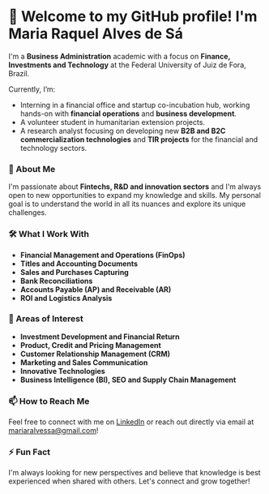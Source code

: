 # 👋 Welcome to my GitHub profile! I'm Maria Raquel Alves de Sá

I'm a **Business Administration** academic with a focus on **Finance, Investments and Technology** at the Federal University of Juiz de Fora, Brazil.

Currently, I’m:
- Interning in a financial office and startup co-incubation hub, working hands-on with **financial operations** and **business development**.
- A volunteer student in humanitarian extension projects.
- A research analyst focusing on developing new **B2B and B2C commercialization technologies** and **TIR projects** for the financial and technology sectors.

### 🌱 About Me
I'm passionate about **Fintechs, R&D and innovation sectors** and I'm always open to new opportunities to expand my knowledge and skills. My personal goal is to understand the world in all its nuances and explore its unique challenges.

### 🛠️ What I Work With
- **Financial Management and Operations (FinOps)**
- **Titles and Accounting Documents**
- **Sales and Purchases Capturing**
- **Bank Reconciliations**
- **Accounts Payable (AP) and Receivable (AR)**
- **ROI and Logistics Analysis**

### 👀 Areas of Interest
- **Investment Development and Financial Return**
- **Product, Credit and Pricing Management**
- **Customer Relationship Management (CRM)**
- **Marketing and Sales Communication**
- **Innovative Technologies**
- **Business Intelligence (BI), SEO and Supply Chain Management**

### 📫 How to Reach Me
Feel free to connect with me on [LinkedIn](https://www.linkedin.com/in/maria-raquel-alves-de-sá) or reach out directly via email at mariaralvessa@gmail.com!

### ⚡ Fun Fact
I'm always looking for new perspectives and believe that knowledge is best experienced when shared with others. Let's connect and grow together!
